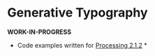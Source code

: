 Generative Typography
=====================

**WORK-IN-PROGRESS**

* Code examples written for [Processing 2.1.2](http://processing.org/download/) *
